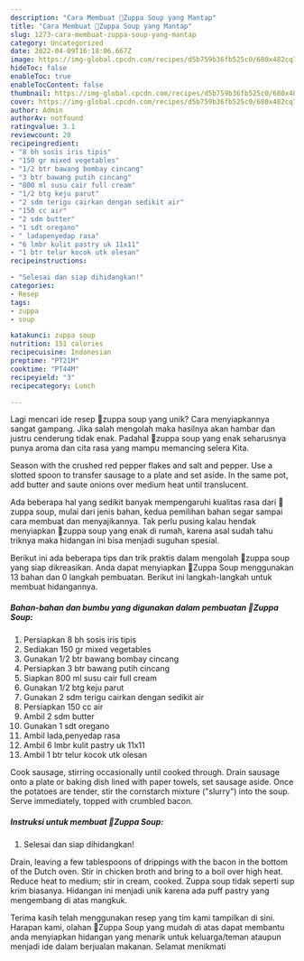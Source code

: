 ```yaml
---
description: "Cara Membuat 🌷Zuppa Soup yang Mantap"
title: "Cara Membuat 🌷Zuppa Soup yang Mantap"
slug: 1273-cara-membuat-zuppa-soup-yang-mantap
category: Uncategorized
date: 2022-04-09T16:18:06.667Z
image: https://img-global.cpcdn.com/recipes/d5b759b36fb525c0/680x482cq70/zuppa-soup-foto-resep-utama.jpg
hideToc: false
enableToc: true
enableTocContent: false
thumbnail: https://img-global.cpcdn.com/recipes/d5b759b36fb525c0/680x482cq70/zuppa-soup-foto-resep-utama.jpg
cover: https://img-global.cpcdn.com/recipes/d5b759b36fb525c0/680x482cq70/zuppa-soup-foto-resep-utama.jpg
author: Admin
authorAv: notfound
ratingvalue: 3.1
reviewcount: 20
recipeingredient:
- "8 bh sosis iris tipis"
- "150 gr mixed vegetables"
- "1/2 btr bawang bombay cincang"
- "3 btr bawang putih cincang"
- "800 ml susu cair full cream"
- "1/2 btg keju parut"
- "2 sdm terigu cairkan dengan sedikit air"
- "150 cc air"
- "2 sdm butter"
- "1 sdt oregano"
- " ladapenyedap rasa"
- "6 lmbr kulit pastry uk 11x11"
- "1 btr telur kocok utk olesan"
recipeinstructions:

- "Selesai dan siap dihidangkan!"
categories:
- Resep
tags:
- zuppa
- soup

katakunci: zuppa soup 
nutrition: 151 calories
recipecuisine: Indonesian
preptime: "PT21M"
cooktime: "PT44M"
recipeyield: "3"
recipecategory: Lunch

---
```





Lagi mencari ide resep 🌷zuppa soup yang unik? Cara menyiapkannya sangat gampang. Jika salah mengolah maka hasilnya akan hambar dan justru cenderung tidak enak. Padahal 🌷zuppa soup yang enak seharusnya punya aroma dan cita rasa yang mampu memancing selera Kita.





Season with the crushed red pepper flakes and salt and pepper. Use a slotted spoon to transfer sausage to a plate and set aside. In the same pot, add butter and saute onions over medium heat until translucent.

Ada beberapa hal yang sedikit banyak mempengaruhi kualitas rasa dari 🌷zuppa soup, mulai dari jenis bahan, kedua pemilihan bahan segar sampai cara membuat dan menyajikannya. Tak perlu pusing kalau hendak menyiapkan 🌷zuppa soup yang enak di rumah, karena asal sudah tahu triknya maka hidangan ini bisa menjadi suguhan spesial.






Berikut ini ada beberapa tips dan trik praktis dalam mengolah 🌷zuppa soup yang siap dikreasikan. Anda dapat menyiapkan 🌷Zuppa Soup menggunakan 13 bahan dan 0 langkah pembuatan. Berikut ini langkah-langkah untuk membuat hidangannya.

<!--inarticleads1-->

##### Bahan-bahan dan bumbu yang digunakan dalam pembuatan 🌷Zuppa Soup:

1. Persiapkan 8 bh sosis iris tipis
1. Sediakan 150 gr mixed vegetables
1. Gunakan 1/2 btr bawang bombay cincang
1. Persiapkan 3 btr bawang putih cincang
1. Siapkan 800 ml susu cair full cream
1. Gunakan 1/2 btg keju parut
1. Gunakan 2 sdm terigu cairkan dengan sedikit air
1. Persiapkan 150 cc air
1. Ambil 2 sdm butter
1. Gunakan 1 sdt oregano
1. Ambil  lada,penyedap rasa
1. Ambil 6 lmbr kulit pastry uk 11x11
1. Ambil 1 btr telur kocok utk olesan


Cook sausage, stirring occasionally until cooked through. Drain sausage onto a plate or baking dish lined with paper towels, set sausage aside. Once the potatoes are tender, stir the cornstarch mixture (&#34;slurry&#34;) into the soup. Serve immediately, topped with crumbled bacon. 

<!--inarticleads2-->

##### Instruksi untuk membuat 🌷Zuppa Soup:


1. Selesai dan siap dihidangkan!

Drain, leaving a few tablespoons of drippings with the bacon in the bottom of the Dutch oven. Stir in chicken broth and bring to a boil over high heat. Reduce heat to medium; stir in cream, cooked. Zuppa soup tidak seperti sup krim biasanya. Hidangan ini menjadi unik karena ada puff pastry yang mengembang di atas mangkuk. 

Terima kasih telah menggunakan resep yang tim kami tampilkan di sini. Harapan kami, olahan 🌷Zuppa Soup yang mudah di atas dapat membantu anda menyiapkan hidangan yang menarik untuk keluarga/teman ataupun menjadi ide dalam berjualan makanan. Selamat menikmati
